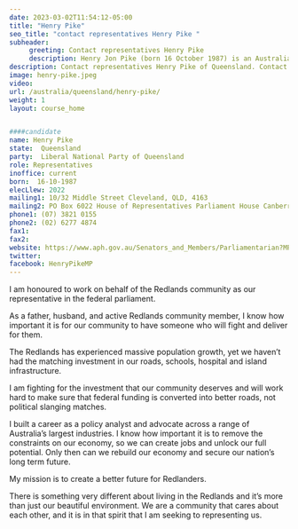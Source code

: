 ```yaml
---
date: 2023-03-02T11:54:12-05:00
title: "Henry Pike"
seo_title: "contact representatives Henry Pike "
subheader:
     greeting: Contact representatives Henry Pike
     description: Henry Jon Pike (born 16 October 1987) is an Australian politician who is a member of the House of Representatives representing the Division of Bowman, Queensland, for the Liberal National Party of Queensland from 2022. He sits with the Liberal Party in federal parliament.
description: Contact representatives Henry Pike of Queensland. Contact information for Henry Pike includes email address, phone number, and mailing address.
image: henry-pike.jpeg
video:
url: /australia/queensland/henry-pike/
weight: 1
layout: course_home


####candidate
name: Henry Pike
state:	Queensland
party:	Liberal National Party of Queensland
role: Representatives
inoffice: current
born:  16-10-1987
elecLlew: 2022
mailing1: 10/32 Middle Street Cleveland, QLD, 4163
mailing2: PO Box 6022 House of Representatives Parliament House Canberra ACT 2600
phone1:	(07) 3821 0155
phone2: (02) 6277 4874
fax1:
fax2:
website: https://www.aph.gov.au/Senators_and_Members/Parliamentarian?MPID=300120
twitter:
facebook: HenryPikeMP
---
```


I am honoured to work on behalf of the Redlands community as our representative in the federal parliament.

As a father, husband, and active Redlands community member, I know how important it is for our community to have someone who will fight and deliver for them.

The Redlands has experienced massive population growth, yet we haven’t had the matching investment in our roads, schools, hospital and island infrastructure.

I am fighting for the investment that our community deserves and will work hard to make sure that federal funding is converted into better roads, not political slanging matches.

I built a career as a policy analyst and advocate across a range of Australia’s largest industries. I know how important it is to remove the constraints on our economy, so we can create jobs and unlock our full potential. Only then can we rebuild our economy and secure our nation’s long term future.

My mission is to create a better future for Redlanders.

There is something very different about living in the Redlands and it’s more than just our beautiful environment. We are a community that cares about each other, and it is in that spirit that I am seeking to representing us.

